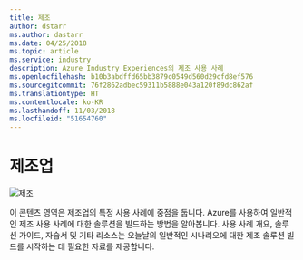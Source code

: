 ```yaml
---
title: 제조
author: dstarr
ms.author: dastarr
ms.date: 04/25/2018
ms.topic: article
ms.service: industry
description: Azure Industry Experiences의 제조 사용 사례
ms.openlocfilehash: b10b3abdffd65bb3879c0549d560d29cfd8ef576
ms.sourcegitcommit: 76f2862adbec59311b5888e043a120f89dc862af
ms.translationtype: HT
ms.contentlocale: ko-KR
ms.lasthandoff: 11/03/2018
ms.locfileid: "51654760"
---
```

# <a name="manufacturing-industry"></a>제조업

![제조](./assets/index-assets/manufacturing.png)

이 콘텐츠 영역은 제조업의 특정 사용 사례에 중점을 둡니다. Azure를 사용하여 일반적인 제조 사용 사례에 대한 솔루션을 빌드하는 방법을 알아봅니다. 사용 사례 개요, 솔루션 가이드, 자습서 및 기타 리소스는 오늘날의 일반적인 시나리오에 대한 제조 솔루션 빌드를 시작하는 데 필요한 자료를 제공합니다.